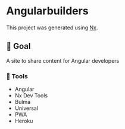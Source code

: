 # Angularbuilders

This project was generated using [Nx](https://nx.dev).

## 🎯 Goal

A site to share content for Angular developers

### 🧰 Tools

- Angular
- Nx Dev Tools
- Bulma
- Universal
- PWA
- Heroku
